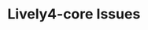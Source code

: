 # Lively4-core Issues

<lively-import src="_navigation.html"></lively-import>

<script>
import github from "src/client/github.js";
import Crayon from "src/client/crayoncolors.js"

(async (resolve) => {

  var forceLoadLatestIssues = true
  let issues = await github.current().issues(forceLoadLatestIssues)  

  function sort(sortColumn=1, numerical) {
    Array.from(list.querySelectorAll("tr.issue")).forEach(ea => ea.remove())
    
    
    items.sortBy(item => { 
      var column = item.querySelectorAll("td")[sortColumn]
      return column && (numerical ? parseFloat(column.textContent.replace(/[^0-9.]/g,"")) : column.textContent)
    }).forEach(ea => list.appendChild(ea))
  }
  
  let list = <table>
    <tr>
      <th click={() => sort(0, true)}>#</th>
      <th click={() => sort(1)}>issue</th>
      <th click={() => sort(2)}>type</th>
      <th click={() => sort(3)}>component</th>
      <th click={() => sort(4)}>efford</th>
      <th></th>
    </tr>
  </table>
  let style = document.createElement("style")
  style.textContent = `
    .number { font-size: 10pt; color: gray }
    .label { 
      background-color: lightgray;
      font-size: 10pt;
      padding: 1px 6px 1px 6px;
      border-radius: 6px;
      color: white;
      white-space: nowrap;
    }
    
    th:hover {
      background-color: lightgray;
    }
    
    table {
     border-collapse: collapse;
    } 

    table, th, td {
      border: 1px solid #f2f2f2;
    }
    
    tr:nth-child(even) {background-color: #f2f2f2;}
    
    .debug { 
      background-color: gray;
      font-size: 8pt;
      padding: 1px 6px 1px 6px;
      color: white;
      white-space: nowrap;
    }
    
    span.bug {
      background-color: darkred;
    }
    
    span.feature {
      background-color: darkblue;
    }


    span.basesystem, span.livelybasesystem {
      background-color: ${Crayon.tangerine};
    }
    
    span.vivide {
      background-color: teal;
    }
    
    span.texteditor, span.codemirror {
      background-color: ${Crayon.sky};
    }


    span.container {
      background-color: ${Crayon.grape};
    }
    
    span.serviceworker {
      background-color: ${Crayon.banana};
      color:  ${Crayon.iron};
    }

    span.ux, span.ui {
      background-color: ${Crayon.blueberry};
      color:  ${Crayon.snow};
    }

    span.chore {
      background-color: ${Crayon.salmon};
      color:  ${Crayon.lead};
    }
    
    span.performance {
      background-color: ${Crayon.strawberry};
      color:  ${Crayon.lead};
    }
    
    span.documentation {
      background-color: ${Crayon.asparagus};
      color:  ${Crayon.snow};
    }
    
    span.refactoring {
      background-color: ${Crayon.lime};
      color:  ${Crayon.lead};
    }
    
    span.RFCdiscussionquestion {
      background-color: ${Crayon.honeydew};
      color:  ${Crayon.lead};
    }

    span.easy {
      background-color: ${Crayon.mercury};
      color:  ${Crayon.lead};
    }
    
    span.medium {
      background-color: ${Crayon.nickel};
      color:  ${Crayon.mercury};
    }


    span.hard {
      background-color: ${Crayon.lead};
      color:  ${Crayon.mercury};
    }
    
    span.activeexpressions {
      background-color: ${Crayon.moss};
      color:  ${Crayon.mercury};
    }
    
    span.jsx {
      background-color: ${Crayon.cantaloupe};
      color:  ${Crayon.mercury};
    }

    
  `
  list.appendChild(style)
  
  function formatLabel(label) {
    return label.replace(/.*: /,"").replace(/ \(.*/,"")
  }
  function labelsSpan(labels) {
    return labels.map(ea => <span class={"label" + " " + formatLabel(ea.name).replace(/[^a-zA-z09]/g,"") }>{formatLabel(ea.name)} </span> )
  }
  
  let items = [];
  for(let ea of issues.filter(ea => ea.state == "open")) {
    // <a class='title' href={ea.html_ul}>{ea.title}</a> </span>)
    let labels =  ea.labels.map(ea => <span class='label'>{formatLabel(ea.name)} </span>)
    let issue = <tr class="issue">
      <td><span class='number'>#{ea.number}</span></td>
      <td>
        <a class='title' href={ea.html_url } click={async (evt) => {
          evt.stopPropagation()
          evt.preventDefault()
          
          var comp = await lively.openComponentInWindow("github-issue")
          comp.issue = ea
          comp.update()
          //window.open(ea.html_url)
        }}>{ea.title}</a>
      </td>
      <td>{...labelsSpan(ea.labels.filter(ea => ea.name.match(/^type:/)))}</td>
      <td>{...labelsSpan(ea.labels.filter(ea => ea.name.match(/^comp:/)))}</td>
      <td>{...labelsSpan(ea.labels.filter(ea => ea.name.match(/^effort.?:/)))}</td>
      <td><span class='debug' click={() => lively.openInspector(ea)}>[debug]</span></td>
    </tr>
    items.push(issue)
  }
  
 
  sort(0, true)
  
  return list
})()
</script>